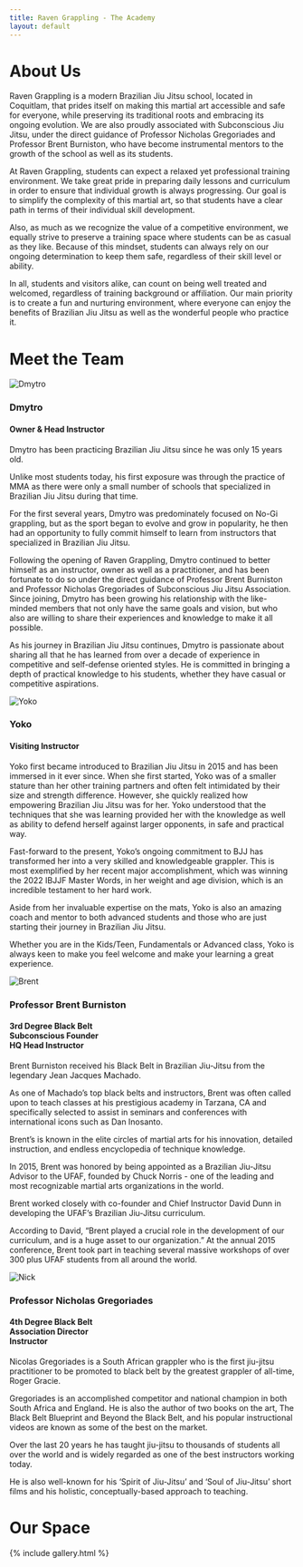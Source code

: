```yaml
---
title: Raven Grappling - The Academy
layout: default
---
```


<div class="container py-5 px-4 p-lg-5">
  <h1 class="text-center">About Us</h1>

  <p>
    Raven Grappling is a modern Brazilian Jiu Jitsu school, located in Coquitlam, that prides itself on making this martial art accessible and safe for everyone, while preserving its traditional roots and embracing its ongoing evolution. We are also proudly associated with Subconscious Jiu Jitsu, under the direct guidance of Professor Nicholas Gregoriades and Professor Brent Burniston, who have become instrumental mentors to the growth of the school as well as its students.
  </p>
  <p>
    At Raven Grappling, students can expect a relaxed yet professional training environment. We take great pride in preparing daily lessons and curriculum in order to ensure that individual growth is always progressing. Our goal is to simplify the complexity of this martial art, so that students have a clear path in terms of their individual skill development.
  </p>
  <p>
    Also, as much as we recognize the value of a competitive environment, we equally strive to preserve a training space where students can be as casual as they like. Because of this mindset, students can always rely on our ongoing determination to keep them safe, regardless of their skill level or ability.
  </p>
  <p>
    In all, students and visitors alike, can count on being well treated and welcomed, regardless of training background or affiliation. Our main priority is to create a fun and nurturing environment, where everyone can enjoy the benefits of Brazilian Jiu Jitsu as well as the wonderful people who practice it.
  </p>
</div>

<div class="container py-5 px-4 p-lg-5 rg-container-bg">
  <h1 class="text-center">Meet the Team</h1>

  <div class="row">
    <div class="col-lg">
      <img src="/assets/images/academy/dmytro.jpg" alt="Dmytro" class="img-fluid mb-5">
    </div>
    <div class="col-lg">
      <h3>
        Dmytro
      </h3>
      <h4>
        Owner & Head Instructor
      </h4>
      <p>
        Dmytro has been practicing Brazilian Jiu Jitsu since he was only 15 years old.
      </p>
      <p>
        Unlike most students today, his first exposure was through the practice of MMA as there were only a small number of schools that specialized in Brazilian Jiu Jitsu during that time.
      </p>
      <p>
        For the first several years, Dmytro was predominately focused on No-Gi grappling, but as the sport began to evolve and grow in popularity, he then had an opportunity to fully commit himself to learn from instructors that specialized in Brazilian Jiu Jitsu.
      </p>
      <p>
        Following the opening of Raven Grappling, Dmytro continued to better himself as an instructor, owner as well as a practitioner, and has been fortunate to do so under the direct guidance of Professor Brent Burniston and Professor Nicholas Gregoriades of Subconscious Jiu Jitsu Association. Since joining, Dmytro has been growing his relationship with the like-minded members that not only have the same goals and vision, but who also are willing to share their experiences and knowledge to make it all possible. 
      </p>
      <p>
        As his journey in Brazilian Jiu Jitsu continues, Dmytro is passionate about sharing all that he has learned from over a decade of experience in competitive and self-defense oriented styles. He is committed in bringing a depth of practical knowledge to his students, whether they have casual or competitive aspirations.
      </p>
    </div>
  </div>

  <div class="row">
    <div class="col-lg">
      <img src="/assets/images/academy/yoko.jpg" alt="Yoko" class="img-fluid mb-5">
    </div>
    <div class="col-lg">
      <h3>
        Yoko
      </h3>
      <h4>
        Visiting Instructor
      </h4>
      <p>
        Yoko first became introduced to Brazilian Jiu Jitsu in 2015 and has been immersed in it ever since. When she first started, Yoko was of a smaller stature than her other training partners and often felt intimidated by their size and strength difference. However, she quickly realized how empowering Brazilian Jiu Jitsu was for her. Yoko understood that the techniques that she was learning provided her with the knowledge as well as ability to defend herself against larger opponents, in safe and practical way.
      </p>
      <p>
        Fast-forward to the present, Yoko’s ongoing commitment to BJJ has transformed her into a very skilled and knowledgeable grappler. This is most exemplified by her recent major accomplishment, which was winning the 2022 IBJJF Master Words, in her weight and age division, which is an incredible testament to her hard work.
      </p>
      <p>
        Aside from her invaluable expertise on the mats, Yoko is also an amazing coach and mentor to both advanced students and those who are just starting their journey in Brazilian Jiu Jitsu.
      </p>
      <p>
        Whether you are in the Kids/Teen, Fundamentals or Advanced class, Yoko is always keen to make you feel welcome and make your learning a great experience.
      </p>
    </div>
  </div>

  <div class="row">
    <div class="col-lg">
      <img src="/assets/images/academy/sbjjbrent2.jpg" alt="Brent" class="img-fluid mb-5">
    </div>
    <div class="col-lg">
      <h3>
        Professor Brent Burniston
      </h3>
      <h4>
        3rd Degree Black Belt <br>
        Subconscious Founder <br>
        HQ Head Instructor
      </h4>
      <p>
        Brent Burniston received his Black Belt in Brazilian Jiu-Jitsu from the legendary Jean Jacques Machado.  
      </p>
      <p>
        As one of Machado’s top black belts and instructors, Brent was often called upon to teach classes at his prestigious academy in Tarzana, CA and specifically selected to assist in  seminars and conferences with international icons such as Dan Inosanto.
      </p>
      <p>
        Brent’s is known in the elite circles of martial arts for his innovation, detailed instruction, and endless encyclopedia of technique knowledge. 
      </p>
      <p>
        In 2015, Brent was honored by being appointed as a Brazilian Jiu-Jitsu Advisor to the UFAF, founded by Chuck Norris - one of the leading and most recognizable martial arts organizations in the world.  
      </p>
      <p>
        Brent worked closely with co-founder and Chief Instructor David Dunn in developing the UFAF’s Brazilian Jiu-Jitsu curriculum.  
      </p>
      <p>
        According to David, “Brent played a crucial role in the development of our curriculum, and is a huge asset to our organization.” At the annual 2015 conference, Brent took part in teaching several massive workshops of over 300 plus UFAF students from all around the world.
      </p>
    </div>
  </div>

  <div class="row">
    <div class="col-lg">
      <img src="/assets/images/academy/sbjjnick2.jpg" alt="Nick" class="img-fluid mb-5">
    </div>
    <div class="col-lg">
      <h3>
        Professor Nicholas Gregoriades
      </h3>
      <h4>
        4th Degree Black Belt <br>
        Association Director <br>
        Instructor
      </h4>
      <p>
        Nicolas Gregoriades is a South African grappler who is the first jiu-jitsu practitioner to be promoted to black belt by the greatest grappler of all-time, Roger Gracie. 
      </p>
      <p>
        Gregoriades is an accomplished competitor and national champion in both South Africa and England. He is also the author of two books on the art, The Black Belt Blueprint and Beyond the Black Belt, and his popular instructional videos are known as some of the best on the market.
      </p>
      <p>
        Over the last 20 years he has taught jiu-jitsu to thousands of students all over the world and is widely regarded as one of the best instructors working today. 
      </p>
      <p>
        He is also well-known for his ‘Spirit of Jiu-Jitsu’ and ‘Soul of Jiu-Jitsu’ short films and his holistic, conceptually-based approach to teaching.
      </p>
    </div>
  </div>
</div>

<div class="container py-5 px-4 p-lg-5 ">
  <h1 class="text-center">Our Space</h1>

  {% include gallery.html %}
</div>
